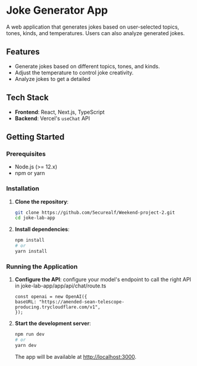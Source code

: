 # Joke Generator App

A web application that generates jokes based on user-selected topics, tones, kinds, and temperatures. Users can also analyze generated jokes.

## Features

- Generate jokes based on different topics, tones, and kinds.
- Adjust the temperature to control joke creativity.
- Analyze jokes to get a detailed

## Tech Stack

- **Frontend**: React, Next.js, TypeScript
- **Backend**: Vercel's `useChat` API

## Getting Started

### Prerequisites

- Node.js (>= 12.x)
- npm or yarn

### Installation

1. **Clone the repository**:

   ```sh
   git clone https://github.com/5ecurealf/Weekend-project-2.git
   cd joke-lab-app
   ```

2. **Install dependencies**:
   ```sh
   npm install
   # or
   yarn install
   ```

### Running the Application

1. **Configure the API**:
   configure your model's endpoint to call the right API in joke-lab-app/app/api/chat/route.ts
   ```
   const openai = new OpenAI({
   baseURL: "https://amended-sean-telescope-producing.trycloudflare.com/v1",
   });
   ```
2. **Start the development server**:

   ```sh
   npm run dev
   # or
   yarn dev
   ```

   The app will be available at [http://localhost:3000](http://localhost:3000).
